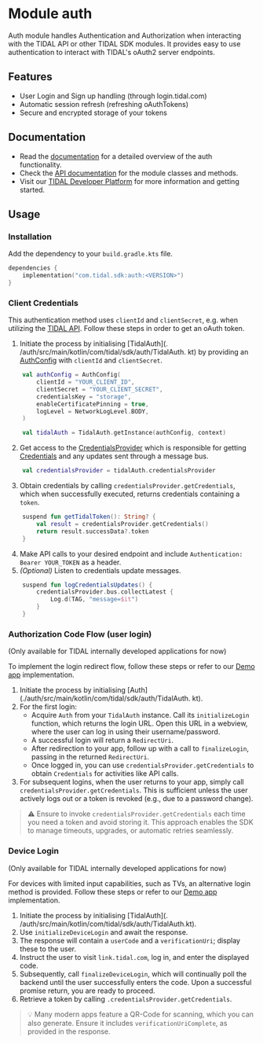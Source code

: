# Module auth

Auth module handles Authentication and Authorization when interacting with the TIDAL API or other TIDAL SDK modules.
It provides easy to use authentication to interact with TIDAL's oAuth2 server endpoints.

## Features
* User Login and Sign up handling (through login.tidal.com)
* Automatic session refresh (refreshing oAuthTokens)
* Secure and encrypted storage of your tokens

## Documentation
* Read the [documentation](https://github.com/tidal-music/tidal-sdk/blob/main/Auth.md) for a detailed overview of the auth functionality.
* Check the [API documentation](https://tidal-music.github.io/tidal-sdk-android/auth/index.html) for the module classes and methods.
* Visit our [TIDAL Developer Platform](https://developer.tidal.com/) for more information and getting started. 

## Usage

### Installation
Add the dependency to your `build.gradle.kts` file.
```kotlin
dependencies {
    implementation("com.tidal.sdk:auth:<VERSION>")
}
```

### Client Credentials

This authentication method uses `clientId` and `clientSecret`, e.g. when utilizing the [TIDAL API](https://developer.tidal.com/documentation/api/api-overview). Follow these steps in order to get an oAuth token.

1. Initiate the process by initialising [TidalAuth](.
   /auth/src/main/kotlin/com/tidal/sdk/auth/TidalAuth.
   kt) by providing an [AuthConfig](./auth/src/main/kotlin/com/tidal/sdk/auth/model/AuthConfig.kt) with `clientId` and `clientSecret`.
```kotlin
    val authConfig = AuthConfig(
        clientId = "YOUR_CLIENT_ID",
        clientSecret = "YOUR_CLIENT_SECRET",
        credentialsKey = "storage",
        enableCertificatePinning = true,
        logLevel = NetworkLogLevel.BODY,
    )

    val tidalAuth = TidalAuth.getInstance(authConfig, context)
```   
2. Get access to the [CredentialsProvider](./auth/src/main/kotlin/com/tidal/sdk/auth/CredentialsProvider.kt) which is responsible for getting [Credentials](./auth/src/main/kotlin/com/tidal/sdk/auth/model/Credentials.kt) and any updates sent through a message bus.
```kotlin
    val credentialsProvider = tidalAuth.credentialsProvider
```  
   
3. Obtain credentials by calling `credentialsProvider.getCredentials`, which when successfully executed, returns credentials containing a `token`.
```kotlin
    suspend fun getTidalToken(): String? {
        val result = credentialsProvider.getCredentials()
        return result.successData?.token
    }
```  
  
4. Make API calls to your desired endpoint and include `Authentication: Bearer YOUR_TOKEN` as a header.
5. _(Optional)_ Listen to credentials update messages.
```kotlin
    suspend fun logCredentialsUpdates() {
        credentialsProvider.bus.collectLatest {
            Log.d(TAG, "message=$it")
        }
    }
``` 


### Authorization Code Flow (user login)
(Only available for TIDAL internally developed applications for now)

To implement the login redirect flow, follow these steps or refer to our [Demo app](https://github.com/tidal-music/tidal-sdk-android/tree/main/auth/apps/demo) implementation.

1. Initiate the process by initialising [Auth](./auth/src/main/kotlin/com/tidal/sdk/auth/TidalAuth.
   kt).
2. For the first login:
    * Acquire `Auth` from your `TidalAuth` instance. Call its `initializeLogin` function, which 
      returns the login URL. Open this URL in a webview, where the user can log in using their username/password.
    * A successful login will return a `RedirectUri`.
    * After redirection to your app, follow up with a call to `finalizeLogin`, passing in the returned `RedirectUri`.
    * Once logged in, you can use `credentialsProvider.getCredentials` to obtain `Credentials` for activities like API calls.
3. For subsequent logins, when the user returns to your app, simply call `credentialsProvider.getCredentials`. This is sufficient unless the user actively logs out or a token is revoked (e.g., due to a password change).

> ⚠️ Ensure to invoke `credentialsProvider.getCredentials` each time you need a token and avoid storing it. This approach enables the SDK to manage timeouts, upgrades, or automatic retries seamlessly.

### Device Login
(Only available for TIDAL internally developed applications for now)

For devices with limited input capabilities, such as TVs, an alternative login method is provided. Follow these steps or refer to our [Demo app](https://github.com/tidal-music/tidal-sdk-android/tree/main/auth/apps/demo) implementation.

1. Initiate the process by initialising [TidalAuth](.
   /auth/src/main/kotlin/com/tidal/sdk/auth/TidalAuth.kt).
2. Use `initializeDeviceLogin` and await the response.
3. The response will contain a `userCode` and a `verificationUri`; display these to the user.
4. Instruct the user to visit `link.tidal.com`, log in, and enter the displayed code.
5. Subsequently, call `finalizeDeviceLogin`, which will continually poll the backend until the user successfully enters the code. Upon a successful promise return, you are ready to proceed.
6. Retrieve a token by calling `.credentialsProvider.getCredentials`.

> 💡 Many modern apps feature a QR-Code for scanning, which you can also generate. Ensure it includes `verificationUriComplete`, as provided in the response.
